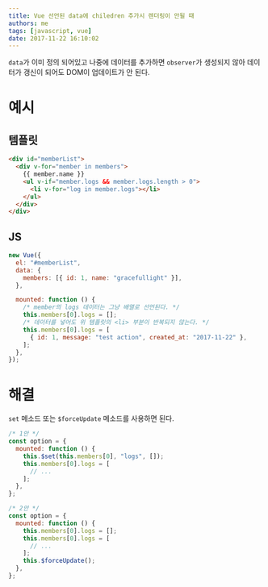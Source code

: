 ```yaml
---
title: Vue 선언된 data에 chiledren 추가시 렌더링이 안될 때
authors: me
tags: [javascript, vue]
date: 2017-11-22 16:10:02
---
```


`data`가 이미 정의 되어있고 나중에 데이터를 추가하면 `observer`가 생성되지 않아 데이터가 갱신이 되어도 DOM이 업데이트가 안 된다.

# 예시

## 템플릿

```html
<div id="memberList">
  <div v-for="member in members">
    {{ member.name }}
    <ul v-if="member.logs && member.logs.length > 0">
      <li v-for="log in member.logs"></li>
    </ul>
  </div>
</div>
```

## JS

```js
new Vue({
  el: "#memberList",
  data: {
    members: [{ id: 1, name: "gracefullight" }],
  },

  mounted: function () {
    /* member의 logs 데이터는 그냥 배열로 선언된다. */
    this.members[0].logs = [];
    /* 데이터를 넣어도 위 템플릿의 <li> 부분이 반복되지 않는다. */
    this.members[0].logs = [
      { id: 1, message: "test action", created_at: "2017-11-22" },
    ];
  },
});
```

# 해결

`set` 메소드 또는 `$forceUpdate` 메소드를 사용하면 된다.

```js
/* 1안 */
const option = {
  mounted: function () {
    this.$set(this.members[0], "logs", []);
    this.members[0].logs = [
      // ...
    ];
  },
};
```

```js
/* 2안 */
const option = {
  mounted: function () {
    this.members[0].logs = [];
    this.members[0].logs = [
      // ...
    ];
    this.$forceUpdate();
  },
};
```
